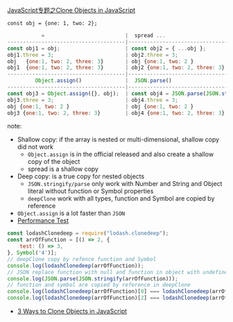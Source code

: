[JavaScript专题之Clone Objects in JavaScript](#top)

`const obj = {one: 1, two: 2};`

```javascript
           =                          |  spread ...                     
--------------------------------------|-----------------------------------------------
const obj1 = obj;                     | const obj2 = { ...obj };        
obj1.three = 3;                       | obj2.three = 3;                  
obj   {one:1, two: 2, three: 3}       | obj {one:1, two: 2 }             
obj1  {one:1, two: 2, three: 3}       | obj2 {one:1, two: 2, three: 3}  
--------------------------------------|-----------------------------------------------
         Object.assign()              |  JSON.parse()                    
--------------------------------------|-----------------------------------------------
const obj3 = Object.assign({}, obj);  | const obj4 = JSON.parse(JSON.stringify(obj));
obj3.three = 3;                       | obj4.three = 3;
obj {one:1, two: 2 }                  | obj {one:1, two: 2 }
obj3 {one:1, two: 2, three: 3}        | obj4 {one:1, two: 2, three: 3}
```

note: 
 
- Shallow copy: if the array is nested or multi-dimensional, shallow copy did not work
  - `Object.assign` is in the official released and also create a shallow copy of the object
  - spread is a shallow copy
- Deep copy: is a true copy for nested objects
  - `JSON.stringify/parse` only work with Number and String and Object literal without function or Symbol properties
  - `deepClone` work with all types, function and Symbol are copied by reference
- `Object.assign` is a lot faster than `JSON`
- [Performance Test](https://jsperf.com/3-ways-to-clone-object/1)

```javascript
const lodashClonedeep = require("lodash.clonedeep");
const arrOfFunction = [() => 2, {
    test: () => 3,
}, Symbol('4')];
// deepClone copy by refence function and Symbol
console.log(lodashClonedeep(arrOfFunction));
// JSON replace function with null and function in object with undefined
console.log(JSON.parse(JSON.stringify(arrOfFunction)));
// function and symbol are copied by reference in deepClone
console.log(lodashClonedeep(arrOfFunction)[0] === lodashClonedeep(arrOfFunction)[0]);
console.log(lodashClonedeep(arrOfFunction)[2] === lodashClonedeep(arrOfFunction)[2]);
```

- [3 Ways to Clone Objects in JavaScript](https://medium.com/dailyjs/3-ways-to-clone-objects-in-javascript-22deed66f39d)
